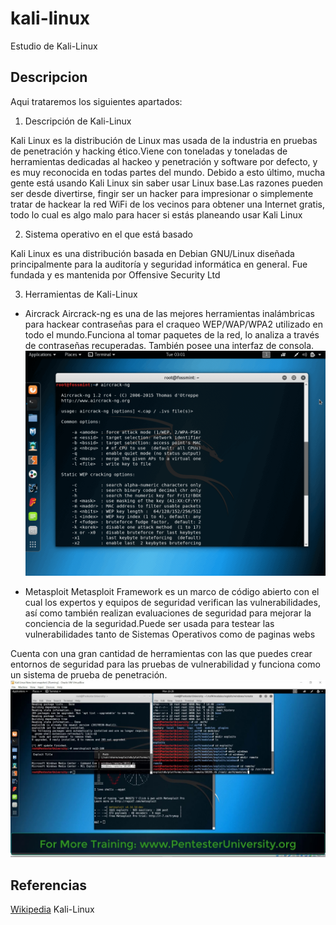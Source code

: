 # kali-linux
Estudio de Kali-Linux
## Descripcion
Aqui trataremos los siguientes apartados:
1. Descripción de Kali-Linux

Kali Linux es la distribución de Linux mas usada de la industria en pruebas de penetración y hacking ético.Viene con toneladas y toneladas de herramientas dedicadas al hackeo y penetración y software por defecto, y es muy reconocida en todas partes del mundo.
Debido a esto último, mucha gente está usando Kali Linux sin saber usar Linux base.Las razones pueden ser desde divertirse, fingir ser un hacker para impresionar o simplemente tratar de hackear la red WiFi de los vecinos para obtener una Internet gratis, todo lo cual es algo malo para hacer si estás planeando usar Kali Linux

2. Sistema operativo en el que está basado

Kali Linux es una distribución basada en Debian GNU/Linux diseñada principalmente para la auditoría y seguridad informática en general. Fue fundada y es mantenida por Offensive Security Ltd

3. Herramientas de Kali-Linux

 * Aircrack
 Aircrack-ng es una de las mejores herramientas inalámbricas para hackear contraseñas para el craqueo WEP/WAP/WPA2 utilizado en todo el mundo.Funciona al tomar paquetes de la red, lo analiza a través de contraseñas recuperadas. También posee una interfaz de consola. 
![alt text](https://raw.githubusercontent.com/jesusromero92/kali-linux/master/AirCrack-Ng.png)

* Metasploit
Metasploit Framework es un marco de código abierto con el cual los expertos y equipos de seguridad verifican las vulnerabilidades, así como también realizan evaluaciones de seguridad para mejorar la conciencia de la seguridad.Puede ser usada para testear las vulnerabilidades tanto de Sistemas Operativos como de paginas webs

Cuenta con una gran cantidad de herramientas con las que puedes crear entornos de seguridad para las pruebas de vulnerabilidad y funciona como un sistema de prueba de penetración.
![alt text](https://raw.githubusercontent.com/jesusromero92/kali-linux/master/maxresdefault.jpg)



## Referencias
[Wikipedia](https://es.wikipedia.org/wiki/Kali_Linux)
Kali-Linux
